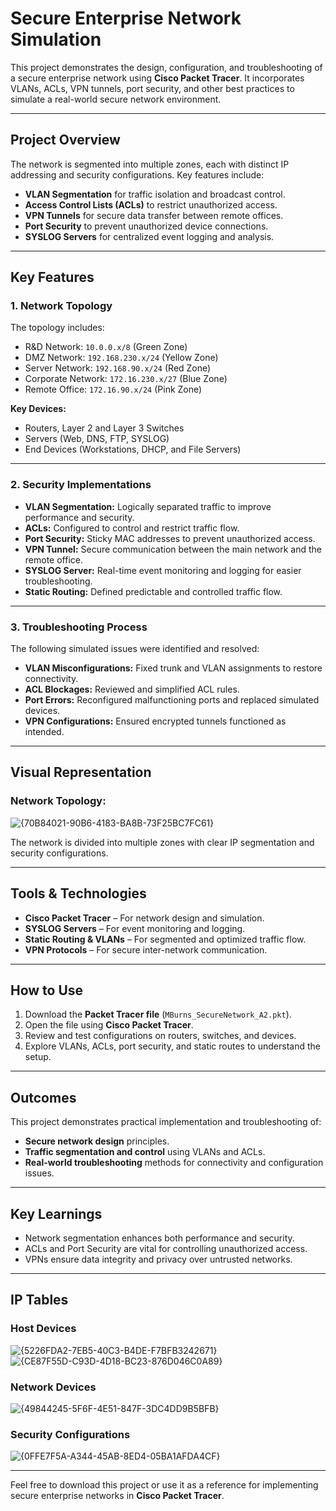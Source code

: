 # Secure Enterprise Network Simulation

This project demonstrates the design, configuration, and troubleshooting of a secure enterprise network using **Cisco Packet Tracer**. It incorporates VLANs, ACLs, VPN tunnels, port security, and other best practices to simulate a real-world secure network environment.

---

## Project Overview
The network is segmented into multiple zones, each with distinct IP addressing and security configurations. Key features include:
- **VLAN Segmentation** for traffic isolation and broadcast control.
- **Access Control Lists (ACLs)** to restrict unauthorized access.
- **VPN Tunnels** for secure data transfer between remote offices.
- **Port Security** to prevent unauthorized device connections.
- **SYSLOG Servers** for centralized event logging and analysis.

---

## Key Features

### 1. Network Topology
The topology includes:
- R&D Network: `10.0.0.x/8` (Green Zone)
- DMZ Network: `192.168.230.x/24` (Yellow Zone)
- Server Network: `192.168.90.x/24` (Red Zone)
- Corporate Network: `172.16.230.x/27` (Blue Zone)
- Remote Office: `172.16.90.x/24` (Pink Zone)

**Key Devices:**
- Routers, Layer 2 and Layer 3 Switches
- Servers (Web, DNS, FTP, SYSLOG)
- End Devices (Workstations, DHCP, and File Servers)

---

### 2. Security Implementations
- **VLAN Segmentation:** Logically separated traffic to improve performance and security.
- **ACLs:** Configured to control and restrict traffic flow.
- **Port Security:** Sticky MAC addresses to prevent unauthorized access.
- **VPN Tunnel:** Secure communication between the main network and the remote office.
- **SYSLOG Server:** Real-time event monitoring and logging for easier troubleshooting.
- **Static Routing:** Defined predictable and controlled traffic flow.

---

### 3. Troubleshooting Process
The following simulated issues were identified and resolved:
- **VLAN Misconfigurations:** Fixed trunk and VLAN assignments to restore connectivity.
- **ACL Blockages:** Reviewed and simplified ACL rules.
- **Port Errors:** Reconfigured malfunctioning ports and replaced simulated devices.
- **VPN Configurations:** Ensured encrypted tunnels functioned as intended.

---

## Visual Representation
### Network Topology:
![{70B84021-90B6-4183-BA8B-73F25BC7FC61}](https://github.com/user-attachments/assets/864c28cf-86f2-4925-89e6-1e10c5967207)

The network is divided into multiple zones with clear IP segmentation and security configurations.

---

## Tools & Technologies
- **Cisco Packet Tracer** – For network design and simulation.
- **SYSLOG Servers** – For event monitoring and logging.
- **Static Routing & VLANs** – For segmented and optimized traffic flow.
- **VPN Protocols** – For secure inter-network communication.

---

## How to Use
1. Download the **Packet Tracer file** (`MBurns_SecureNetwork_A2.pkt`).
2. Open the file using **Cisco Packet Tracer**.
3. Review and test configurations on routers, switches, and devices.
4. Explore VLANs, ACLs, port security, and static routes to understand the setup.

---

## Outcomes
This project demonstrates practical implementation and troubleshooting of:
- **Secure network design** principles.
- **Traffic segmentation and control** using VLANs and ACLs.
- **Real-world troubleshooting** methods for connectivity and configuration issues.

---

## Key Learnings
- Network segmentation enhances both performance and security.
- ACLs and Port Security are vital for controlling unauthorized access.
- VPNs ensure data integrity and privacy over untrusted networks.

---
## IP Tables

### Host Devices
![{5226FDA2-7EB5-40C3-B4DE-F7BFB3242671}](https://github.com/user-attachments/assets/d834594f-bc68-426c-bb06-72d5b1c13be3)
![{CE87F55D-C93D-4D18-BC23-876D046C0A89}](https://github.com/user-attachments/assets/4ad57c43-d873-4868-b576-e7f3923c985f)

### Network Devices
![{49844245-5F6F-4E51-847F-3DC4DD9B5BFB}](https://github.com/user-attachments/assets/b2b6ad31-53f8-4fb5-90a4-399f933608e9)

### Security Configurations
![{0FFE7F5A-A344-45AB-8ED4-05BA1AFDA4CF}](https://github.com/user-attachments/assets/041e9f2a-e03c-4562-b44b-7a115e25554c)

---

Feel free to download this project or use it as a reference for implementing secure enterprise networks in **Cisco Packet Tracer**.
